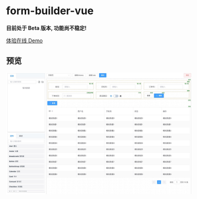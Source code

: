 # form-builder-vue

**目前处于 Beta 版本, 功能尚不稳定!**

[体验在线 Demo](http://fb.util.city/)

## 预览
![](./docs/preview1.jpg)

